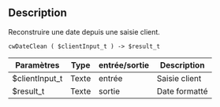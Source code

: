 ## Description
Reconstruire une date depuis une saisie client.

```4d
cwDateClean ( $clientInput_t ) -> $result_t
```

| Paramètres     | Type  | entrée/sortie | Description |
| -------------- | ----- | ------------- | ----------- |
| $clientInput_t | Texte | entrée        | Saisie client |
| $result_t      | Texte | sortie        | Date formatté |
